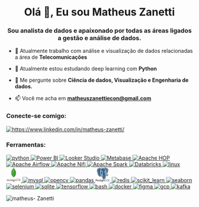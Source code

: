 <h1 align="center">Olá 👋, Eu sou Matheus Zanetti</h1>
<h3 align="center">Sou analista de dados e apaixonado por todas as áreas ligados a gestão e análise de dados.</h3>

- 🔭 Atualmente trabalho com análise e visualização de dados relacionadas a área de **Telecomunicações** 

- 🌱 Atualmente estou estudando deep learning com **Python**

- 💬 Me pergunte sobre **Ciência de dados, Visualização e Engenharia de dados.**

- 📫 Você me acha em **matheuszanettiecon@gmail.com**

<h3 align= "left">Conecte-se comigo:</h3>
<p align="left">
<a href="https://www.linkedin.com/in/matheus-zanetti/" target="blank"><img align="center" src="https://cdn.jsdelivr.net/gh/devicons/devicon/icons/linkedin/linkedin-original.svg" alt="https://www.linkedin.com/in/matheus-zanetti/" height="30" width="40" /></a> </p>


<h3 align= "esquerda">Ferramentas:</h3>
<p align="left"> </a> <a href="https://www.python.org" target="_blank" rel="noreferrer"> <img src="https://cdn.jsdelivr.net/gh/devicons/devicon/icons/python/python-original.svg" alt="python" largura ="40" height="40"/> </a>
<a href="https://powerbi.microsoft.com/pt-br/desktop/" target="_blank" rel="noreferrer"> <img src="https://upload.wikimedia.org/wikipedia/commons/c/cf/New_Power_BI_Logo.svg" alt="Power BI" width= "40" altura="40"/> </a>
<a href="https://lookerstudio.google.com/" target="_blank" rel="noreferrer"> <img src="https://www.svgrepo.com/show/354012/looker-icon.svg" alt="Looker Studio" width= "40" altura="40"/> </a>
<a href="https://www.metabase.com/" target="_blank" rel="noreferrer"> <img src="https://static-00.iconduck.com/assets.00/metabase-icon-404x512-ntw9ppv9.png" alt="Metabase" width= "40" altura="40"/> </a>
<a href="https://hop.apache.org/" target="_blank" rel="noreferrer"> <img src="https://hop.apache.org/img/hop-logo.svg" alt="Apache HOP" width= "40" altura="40"/> </a>
<a href="https://airflow.apache.org/" target="_blank" rel="noreferrer"> <img src="https://assets-global.website-files.com/6203daf47137054c031fa0e6/64c4e08a42e4ed51cf703654_airflow_transparent.png" alt="Apache Airflow" width= "40" altura="40"/> </a>
<a href="https://nifi.apache.org/" target="_blank" rel="noreferrer"> <img src="https://cdn.icon-icons.com/icons2/2699/PNG/512/apache_nifi_logo_icon_168614.png" alt="Apache Nifi" width= "40" altura="40"/> </a>
<a href="https://spark.apache.org/" target="_blank" rel="noreferrer"> <img src="https://cdn.icon-icons.com/icons2/2699/PNG/512/apache_spark_logo_icon_170560.png" alt="Apache Spark" width= "40" altura="40"/> </a>
<a href="https://www.databricks.com/br" target="_blank" rel="noreferrer"> <img src="https://cdn.icon-icons.com/icons2/2699/PNG/512/databricks_logo_icon_170295.png" alt="Databricks" width= "40" altura="40"/><a href="https://www.linux.org/" target="_blank" rel="noreferrer"> <img src="https://cdn.jsdelivr.net/gh/devicons/devicon/icons/linux/linux-original.svg" alt="linux" width="40" height="40"/> </a> <a href="https://www.mongodb .com/" target="_blank" rel="noreferrer"> <img src="https://raw.githubusercontent.com/devicons/devicon/master/icons/mongodb/mongodb-original-wordmark.svg" alt= "mongodb" width="40" height="40"/> </a>  <a href="https://www.mysql.com/" target="_blank" rel="noreferrer"> <img src="https://cdn.jsdelivr.net/gh/devicons/devicon/icons/mysql/mysql-original.svg" alt="mysql" width="40" height="40"/> </a> <a href="https://opencv.org/" target= "_blank" rel="noreferrer"> <img src="https://www.vectorlogo.zone/logos/opencv/opencv-icon.svg" alt="opencv" width="40" height="40"/ > </a> <a href="https://pandas.pydata.org/" target="_blank" rel="noreferrer"> <img src="https://raw.githubusercontent.com/devicons/devicon /2ae2a900d2f041da66e950e4d48052658d850630/icons/pandas/pandas-original.svg" alt="pandas" width="40" height="40"/> </a> <a href="https://www.postgresql.org" target ="_blank" rel="noreferrer"> <img src="https://raw.githubusercontent.com/devicons/devicon/master/icons/postgresql/postgresql-original-wordmark.svg" alt="postgresql" width= "40" height="40"/>  <a href="https://redis.io" target="_blank" rel="noreferrer"> <img src="https://cdn.jsdelivr.net/gh/devicons/devicon/icons/redis/redis-original.svg" alt="redis" width="40" height="40"/> </a> <a href="https: //scikit-learn.org/" target="_blank" rel="noreferrer"> <img src="https://upload.wikimedia.org/wikipedia/commons/0/05/Scikit_learn_logo_small.svg" alt=" scikit_learn" width="40" height="40"/> </a> <a href="https://seaborn.pydata.org/" target="_blank" rel="noreferrer"> <img src="https://seaborn.pydata.org/_images/logo-mark-lightbg.svg" alt="seaborn" width="40" height="40"/> </a> <a href="https:// www.selenium.dev" target="_blank" rel="noreferrer"> <img src="https://raw.githubusercontent.com/detain/svg-logos/780f25886640cef088af994181646db2f6b1a3f8/svg/selenium-logo.svg" alt= "selenium" width="40" height="40"/> </a> <a href="https://www.sqlite.org/" target="_blank" rel="noreferrer"> <img src= "https://www.vectorlogo.zone/logos/sqlite/sqlite-icon.svg" alt="sqlite" width="40" height="40"/> </a> <a href="https:/ /www.tensorflow.org" target="_blank" rel="noreferrer"> <img src="https://www.vectorlogo.zone/logos/tensorflow/tensorflow-icon.svg" alt="tensorflow" width= "40" altura="40"/> </a>  </a>
<a href="https://www.gnu.org/software/bash/" target="_blank" rel="noreferrer"> <img src="https://cdn.jsdelivr.net/gh/devicons/devicon/icons/bash/bash-original.svg" alt="bash" width="40" height="40"/> </a> <a href="https://www.docker.com/" target="_blank" rel="noreferrer"> <img src="https://cdn.jsdelivr.net/gh/devicons/devicon/icons/docker/docker-original.svg" alt="docker" width="40" height="40"/> </a>  <a href="https://www.figma.com/" target="_blank" rel="noreferrer"> <img src="https://cdn.jsdelivr.net/gh/devicons/devicon/icons/figma/figma-original.svg" alt="figma" width="40" height="40"/> </a> <a href="https://cloud.google.com" target="_blank" rel="noreferrer"> <img src="https://www.vectorlogo.zone/logos/google_cloud/google_cloud-icon.svg" alt="gcp" width="40" height="40"/> </ a>  <a href="https://kafka.apache.org/" target="_blank" rel="noreferrer"> <img src="https://www.vectorlogo.zone/logos/apache_kafka/apache_kafka-icon.svg" alt="kafka" width="40" height="40"/> </a> 
</p> 

<p><img align="center" src="https://github-readme-stats.vercel.app/api/top-langs?username=matheus-zanetti&show_icons=true&locale=en&layout=compact" alt="matheus- Zanetti" /></p>

